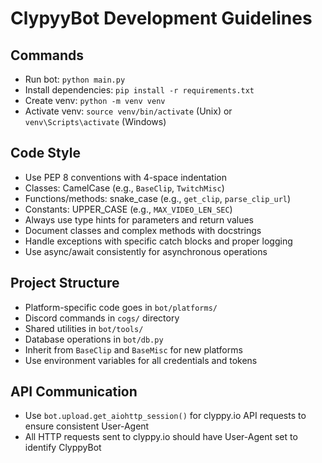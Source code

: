 # ClypyyBot Development Guidelines

## Commands
- Run bot: `python main.py`
- Install dependencies: `pip install -r requirements.txt`
- Create venv: `python -m venv venv`
- Activate venv: `source venv/bin/activate` (Unix) or `venv\Scripts\activate` (Windows)

## Code Style
- Use PEP 8 conventions with 4-space indentation
- Classes: CamelCase (e.g., `BaseClip`, `TwitchMisc`)
- Functions/methods: snake_case (e.g., `get_clip`, `parse_clip_url`)
- Constants: UPPER_CASE (e.g., `MAX_VIDEO_LEN_SEC`)
- Always use type hints for parameters and return values
- Document classes and complex methods with docstrings
- Handle exceptions with specific catch blocks and proper logging
- Use async/await consistently for asynchronous operations

## Project Structure
- Platform-specific code goes in `bot/platforms/`
- Discord commands in `cogs/` directory
- Shared utilities in `bot/tools/`
- Database operations in `bot/db.py`
- Inherit from `BaseClip` and `BaseMisc` for new platforms
- Use environment variables for all credentials and tokens

## API Communication
- Use `bot.upload.get_aiohttp_session()` for clyppy.io API requests to ensure consistent User-Agent
- All HTTP requests sent to clyppy.io should have User-Agent set to identify ClyppyBot
